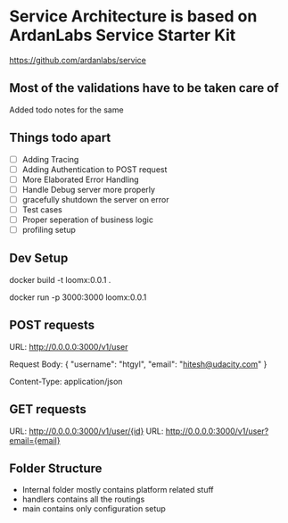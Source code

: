 # Service Architecture is based on ArdanLabs Service Starter Kit
https://github.com/ardanlabs/service

## Most of the validations have to be taken care of
Added todo notes for the same

## Things todo apart
- [ ] Adding Tracing
- [ ] Adding Authentication to POST request
- [ ] More Elaborated Error Handling
- [ ] Handle Debug server more properly
- [ ] gracefully shutdown the server on error
- [ ] Test cases
- [ ] Proper seperation of business logic
- [ ] profiling setup

## Dev Setup
docker build -t loomx:0.0.1 .

docker run -p 3000:3000 loomx:0.0.1

## POST requests
URL: http://0.0.0.0:3000/v1/user

Request Body: {
	"username": "htgyl",
	"email": "hitesh@udacity.com"
}

Content-Type: application/json


## GET requests
URL: http://0.0.0.0:3000/v1/user/{id}
URL: http://0.0.0.0:3000/v1/user?email={email}

## Folder Structure
* Internal folder mostly contains platform related stuff
* handlers contains all the routings
* main contains only configuration setup
